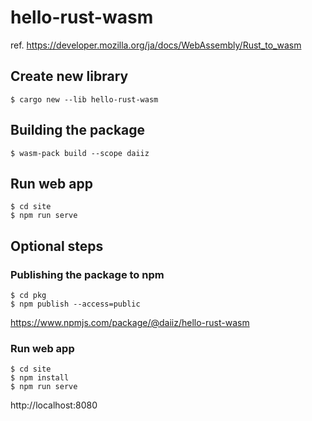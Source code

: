 # hello-rust-wasm
ref. https://developer.mozilla.org/ja/docs/WebAssembly/Rust_to_wasm

## Create new library
```
$ cargo new --lib hello-rust-wasm
```

## Building the package
```
$ wasm-pack build --scope daiiz
```

## Run web app
```
$ cd site
$ npm run serve
```

## Optional steps
### Publishing the package to npm
```
$ cd pkg
$ npm publish --access=public
```
https://www.npmjs.com/package/@daiiz/hello-rust-wasm

### Run web app
```
$ cd site
$ npm install
$ npm run serve
```
http://localhost:8080
